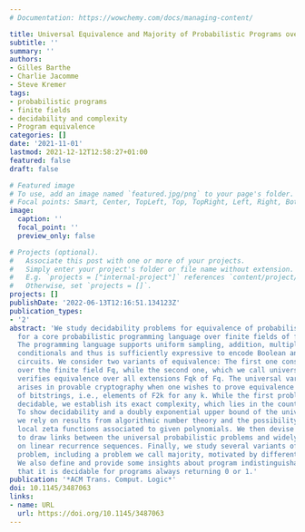 ```yaml
---
# Documentation: https://wowchemy.com/docs/managing-content/

title: Universal Equivalence and Majority of Probabilistic Programs over Finite Fields
subtitle: ''
summary: ''
authors:
- Gilles Barthe
- Charlie Jacomme
- Steve Kremer
tags:
- probabilistic programs
- finite fields
- decidability and complexity
- Program equivalence
categories: []
date: '2021-11-01'
lastmod: 2021-12-12T12:58:27+01:00
featured: false
draft: false

# Featured image
# To use, add an image named `featured.jpg/png` to your page's folder.
# Focal points: Smart, Center, TopLeft, Top, TopRight, Left, Right, BottomLeft, Bottom, BottomRight.
image:
  caption: ''
  focal_point: ''
  preview_only: false

# Projects (optional).
#   Associate this post with one or more of your projects.
#   Simply enter your project's folder or file name without extension.
#   E.g. `projects = ["internal-project"]` references `content/project/deep-learning/index.md`.
#   Otherwise, set `projects = []`.
projects: []
publishDate: '2022-06-13T12:16:51.134123Z'
publication_types:
- '2'
abstract: 'We study decidability problems for equivalence of probabilistic programs
  for a core probabilistic programming language over finite fields of fixed characteristic.
  The programming language supports uniform sampling, addition, multiplication, and
  conditionals and thus is sufficiently expressive to encode Boolean and arithmetic
  circuits. We consider two variants of equivalence: The first one considers an interpretation
  over the finite field Fq, while the second one, which we call universal equivalence,
  verifies equivalence over all extensions Fqk of Fq. The universal variant typically
  arises in provable cryptography when one wishes to prove equivalence for any length
  of bitstrings, i.e., elements of F2k for any k. While the first problem is obviously
  decidable, we establish its exact complexity, which lies in the counting hierarchy.
  To show decidability and a doubly exponential upper bound of the universal variant,
  we rely on results from algorithmic number theory and the possibility to compare
  local zeta functions associated to given polynomials. We then devise a general way
  to draw links between the universal probabilistic problems and widely studied problems
  on linear recurrence sequences. Finally, we study several variants of the equivalence
  problem, including a problem we call majority, motivated by differential privacy.
  We also define and provide some insights about program indistinguishability, proving
  that it is decidable for programs always returning 0 or 1.'
publication: '*ACM Trans. Comput. Logic*'
doi: 10.1145/3487063
links:
- name: URL
  url: https://doi.org/10.1145/3487063
---
```

